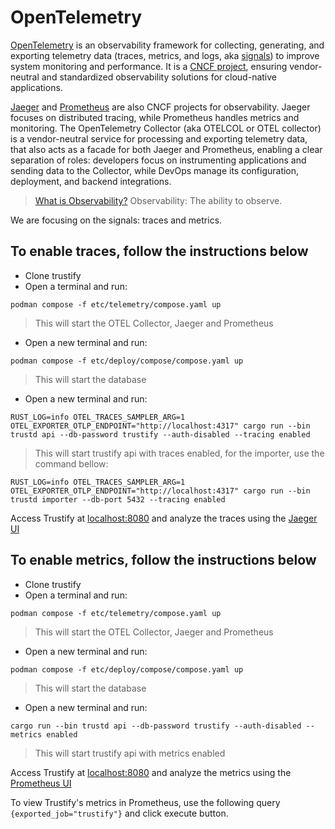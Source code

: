 # OpenTelemetry

[OpenTelemetry](https://opentelemetry.io/) is an observability framework for collecting, generating,
and exporting telemetry data (traces, metrics, and logs, aka [signals](https://opentelemetry.io/docs/concepts/signals/))
to improve system monitoring and performance. It is a [CNCF project](https://www.cncf.io/projects/opentelemetry/),
ensuring vendor-neutral and standardized observability solutions for cloud-native applications.

[Jaeger](https://www.jaegertracing.io/) and [Prometheus](https://prometheus.io/) are also CNCF projects for observability.
Jaeger focuses on distributed tracing, while Prometheus handles metrics and monitoring.
The OpenTelemetry Collector (aka OTELCOL or OTEL collector) is a vendor-neutral service for
processing and exporting telemetry data, that also acts as a facade for both Jaeger and Prometheus,
enabling a clear separation of roles: developers focus on instrumenting applications and sending data to the Collector,
while DevOps manage its configuration, deployment, and backend integrations.

> [What is Observability?](https://www.brendangregg.com/blog/2021-05-23/what-is-observability.html)
> Observability: The ability to observe.

We are focusing on the signals: traces and metrics.

## To enable traces, follow the instructions below

* Clone trustify
* Open a terminal and run:

```shell
podman compose -f etc/telemetry/compose.yaml up
```

> This will start the OTEL Collector, Jaeger and Prometheus

* Open a new terminal and run:

```shell
podman compose -f etc/deploy/compose/compose.yaml up
```

> This will start the database

* Open a new terminal and run:

```shell
RUST_LOG=info OTEL_TRACES_SAMPLER_ARG=1 OTEL_EXPORTER_OTLP_ENDPOINT="http://localhost:4317" cargo run --bin trustd api --db-password trustify --auth-disabled --tracing enabled
```

> This will start trustify api with traces enabled, for the importer, use the command bellow:


```shell
RUST_LOG=info OTEL_TRACES_SAMPLER_ARG=1 OTEL_EXPORTER_OTLP_ENDPOINT="http://localhost:4317" cargo run --bin trustd importer --db-port 5432 --tracing enabled
```

Access Trustify at [localhost:8080](http://localhost:8080) and analyze the traces using the [Jaeger UI](http://localhost:16686/)

## To enable metrics, follow the instructions below

* Clone trustify
* Open a terminal and run:

```shell
podman compose -f etc/telemetry/compose.yaml up
```

> This will start the OTEL Collector, Jaeger and Prometheus

* Open a new terminal and run:

```shell
podman compose -f etc/deploy/compose/compose.yaml up
```

> This will start the database


* Open a new terminal and run:

```shell
cargo run --bin trustd api --db-password trustify --auth-disabled --metrics enabled
```

> This will start trustify api with metrics enabled


Access Trustify at [localhost:8080](http://localhost:8080) and analyze the metrics using the [Prometheus UI](http://localhost:9090/)

To view Trustify's metrics in Prometheus, use the following query `{exported_job="trustify"}` and click execute button.
